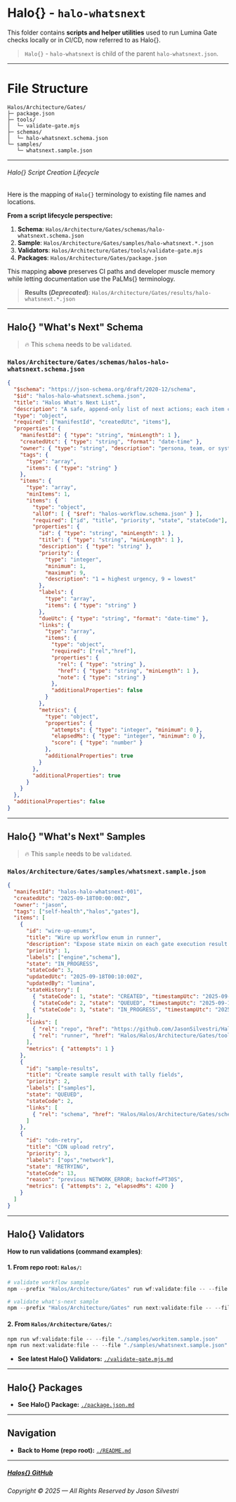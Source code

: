 ﻿# Halo\{\} - `halo-whatsnext`

This folder contains **scripts and helper utilities** used to run Lumina Gate checks locally or in CI/CD, now referred to as Halo{}.

> `Halo{}` - `halo-whatsnext` is child of the parent `halo-whatsnext.json`.

--- 

# File Structure

```
Halos/Architecture/Gates/
├─ package.json
├─ tools/
│  └─ validate-gate.mjs
├─ schemas/
│  └─ halo-whatsnext.schema.json
└─ samples/
   └─ whatsnext.sample.json

```

---

###### Halo\{\} Script Creation Lifecycle

Here is the mapping of `Halo{}` terminology to existing file names and locations.

**From a script lifecycle perspective:**

1. **Schema**: `Halos/Architecture/Gates/schemas/halo-whatsnext.schema.json`
2. **Sample**: `Halos/Architecture/Gates/samples/halo-whatsnext.*.json`
3. **Validators**: `Halos/Architecture/Gates/tools/validate-gate.mjs`
4. **Packages**: `Halos/Architecture/Gates/package.json`

This mapping **above** preserves CI paths and developer muscle memory while letting documentation use the PaLMs{} terminology.


> **Results (_Deprecated_)**: `Halos/Architecture/Gates/results/halo-whatsnext.*.json`

---

## Halo\{\} "What's Next" Schema

> 🔥 This `schema` needs to be `validated`.

### `Halos/Architecture/Gates/schemas/halos-halo-whatsnext.schema.json`

```json
{
  "$schema": "https://json-schema.org/draft/2020-12/schema",
  "$id": "halos-halo-whatsnext.schema.json",
  "title": "Halos What's Next List",
  "description": "A safe, append-only list of next actions; each item carries the workflow state mixin.",
  "type": "object",
  "required": ["manifestId", "createdUtc", "items"],
  "properties": {
    "manifestId": { "type": "string", "minLength": 1 },
    "createdUtc": { "type": "string", "format": "date-time" },
    "owner": { "type": "string", "description": "persona, team, or system" },
    "tags": {
      "type": "array",
      "items": { "type": "string" }
    },
    "items": {
      "type": "array",
      "minItems": 1,
      "items": {
        "type": "object",
        "allOf": [ { "$ref": "halos-workflow.schema.json" } ],
        "required": ["id", "title", "priority", "state", "stateCode"],
        "properties": {
          "id": { "type": "string", "minLength": 1 },
          "title": { "type": "string", "minLength": 1 },
          "description": { "type": "string" },
          "priority": {
            "type": "integer",
            "minimum": 1,
            "maximum": 9,
            "description": "1 = highest urgency, 9 = lowest"
          },
          "labels": {
            "type": "array",
            "items": { "type": "string" }
          },
          "dueUtc": { "type": "string", "format": "date-time" },
          "links": {
            "type": "array",
            "items": {
              "type": "object",
              "required": ["rel","href"],
              "properties": {
                "rel": { "type": "string" },
                "href": { "type": "string", "minLength": 1 },
                "note": { "type": "string" }
              },
              "additionalProperties": false
            }
          },
          "metrics": {
            "type": "object",
            "properties": {
              "attempts": { "type": "integer", "minimum": 0 },
              "elapsedMs": { "type": "integer", "minimum": 0 },
              "score": { "type": "number" }
            },
            "additionalProperties": true
          }
        },
        "additionalProperties": true
      }
    }
  },
  "additionalProperties": false
}
```

---

## Halo\{\} "What's Next" Samples

> 🔥 This `sample` needs to be `validated`.

### `Halos/Architecture/Gates/samples/whatsnext.sample.json`

```json
{
  "manifestId": "halos-halo-whatsnext-001",
  "createdUtc": "2025-09-18T00:00:00Z",
  "owner": "jason",
  "tags": ["self-health","halos","gates"],
  "items": [
    {
      "id": "wire-up-enums",
      "title": "Wire up workflow enum in runner",
      "description": "Expose state mixin on each gate execution result.",
      "priority": 1,
      "labels": ["engine","schema"],
      "state": "IN_PROGRESS",
      "stateCode": 3,
      "updatedUtc": "2025-09-18T00:10:00Z",
      "updatedBy": "lumina",
      "stateHistory": [
        { "stateCode": 1, "state": "CREATED", "timestampUtc": "2025-09-17T23:55:00Z" },
        { "stateCode": 2, "state": "QUEUED", "timestampUtc": "2025-09-17T23:56:00Z" },
        { "stateCode": 3, "state": "IN_PROGRESS", "timestampUtc": "2025-09-18T00:10:00Z" }
      ],
      "links": [
        { "rel": "repo", "href": "https://github.com/JasonSilvestri/Halos", "note": "root" },
        { "rel": "runner", "href": "Halos/Halos/Architecture/Gates/tools/lumina-gate.ps1" }
      ],
      "metrics": { "attempts": 1 }
    },
    {
      "id": "sample-results",
      "title": "Create sample result with tally fields",
      "priority": 2,
      "labels": ["samples"],
      "state": "QUEUED",
      "stateCode": 2,
      "links": [
        { "rel": "schema", "href": "Halos/Halos/Architecture/Gates/schemas/halos-workflow.schema.json" }
      ]
    },
    {
      "id": "cdn-retry",
      "title": "CDN upload retry",
      "priority": 3,
      "labels": ["ops","network"],
      "state": "RETRYING",
      "stateCode": 13,
      "reason": "previous NETWORK_ERROR; backoff=PT30S",
      "metrics": { "attempts": 2, "elapsedMs": 4200 }
    }
  ]
}
```

---

## Halo\{\} Validators

**How to run validations (command examples)**:

#### 1. From repo root: `Halos/`:

```powershell
# validate workflow sample
npm --prefix "Halos/Architecture/Gates" run wf:validate:file -- --file "Halos/Halos/Architecture/Gates/samples/workitem.sample.json"

# validate what's-next sample
npm --prefix "Halos/Architecture/Gates" run next:validate:file -- --file "Halos/Halos/Architecture/Gates/samples/whatsnext.sample.json"
```

#### 2. From `Halos/Architecture/Gates/`:

```powershell
npm run wf:validate:file -- --file "./samples/workitem.sample.json"
npm run next:validate:file -- --file "./samples/whatsnext.sample.json"
```

- **See latest Halo\{\} Validators:** [`./validate-gate.mjs.md`](./validate-gate.mjs.md)

---

## Halo\{\} Packages

- **See Halo\{\} Package:** [`./package.json.md`](./package.json.md)

---

## Navigation

- **Back to Home (repo root):** [`./README.md`](./README.md)

---


##### [Halos\{\} GitHub](https://github.com/JasonSilvestri/Halos)

###### Copyright © 2025 — All Rights Reserved by Jason Silvestri
